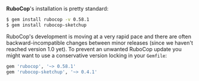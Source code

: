 **RuboCop**'s installation is pretty standard:

```sh
$ gem install rubocop -v 0.58.1
$ gem install rubocop-sketchup
```

RuboCop's development is moving at a very rapid pace and there are
often backward-incompatible changes between minor releases (since we
haven't reached version 1.0 yet). To prevent an unwanted RuboCop update you
might want to use a conservative version locking in your `Gemfile`:

```rb
gem 'rubocop', '~> 0.58.1'
gem 'rubocop-sketchup', '~> 0.4.1'
```
